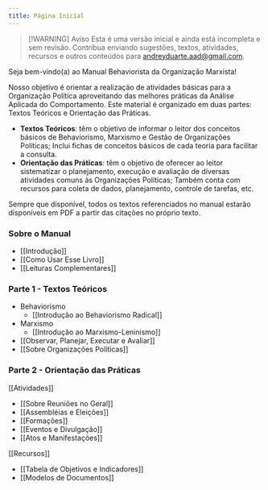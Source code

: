```yaml
---
title: Página Inicial
---
```

> [!WARNING] Aviso
> Esta é uma versão inicial e ainda está incompleta e sem revisão. Contribua enviando sugestões, textos, atividades, recursos e outros conteúdos para andreyduarte.aad@gmail.com.

Seja bem-vindo(a) ao Manual Behaviorista da Organização Marxista!

Nosso objetivo é orientar a realização de atividades básicas para a Organização Política aproveitando das melhores práticas da Análise Aplicada do Comportamento. Este material é organizado em duas partes: Textos Teóricos e Orientação das Práticas. 

* **Textos Teóricos**: têm o objetivo de informar o leitor dos conceitos básicos de Behaviorismo, Marxismo e Gestão de Organizações Políticas; Inclui fichas de conceitos básicos de cada teoria para facilitar a consulta.
* **Orientação das Práticas**: têm o objetivo de oferecer ao leitor  sistematizar o planejamento, execução e avaliação de diversas atividades comuns às Organizações Políticas; Também conta com recursos para coleta de dados, planejamento, controle de tarefas, etc.

Sempre que disponível, todos os textos referenciados no manual estarão disponíveis em PDF a partir das citações no próprio texto.
### Sobre o Manual
* [[Introdução]]
* [[Como Usar Esse Livro]]
* [[Leituras Complementares]]
### Parte 1 - Textos Teóricos
* Behaviorismo
	* [[Introdução ao Behaviorismo Radical]]
* Marxismo
	* [[Introdução ao Marxismo-Leninismo]]
* [[Observar, Planejar, Executar e Avaliar]]
* [[Sobre Organizações Políticas]]
### Parte 2 - Orientação das Práticas
[[Atividades]]
* [[Sobre Reuniões no Geral]]
* [[Assembléias e Eleições]]
* [[Formações]]
* [[Eventos e Divulgação]]
* [[Atos e Manifestações]]

[[Recursos]]
* [[Tabela de Objetivos e Indicadores]]
* [[Modelos de Documentos]]